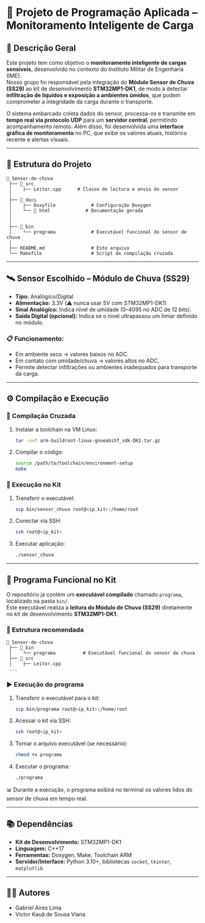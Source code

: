 # 📡 Projeto de Programação Aplicada – Monitoramento Inteligente de Carga

## 📌 Descrição Geral
Este projeto tem como objetivo o **monitoramento inteligente de cargas sensíveis**, desenvolvido no contexto do Instituto Militar de Engenharia (IME).  
Nosso grupo foi responsável pela integração do **Módulo Sensor de Chuva (SS29)** ao kit de desenvolvimento **STM32MP1-DK1**, de modo a detectar **infiltração de líquidos e exposição a ambientes úmidos**, que podem comprometer a integridade da carga durante o transporte.

O sistema embarcado coleta dados do sensor, processa-os e transmite em **tempo real via protocolo UDP** para um **servidor central**, permitindo acompanhamento remoto. Além disso, foi desenvolvida uma **interface gráfica de monitoramento** no PC, que exibe os valores atuais, histórico recente e alertas visuais.

---

## 🔧 Estrutura do Projeto

```
📂 Sensor-de-chuva
 ├── 📂 src
 │    ├── Leitor.cpp      # Classe de leitura e envio do sensor
 │
 ├── 📂 docs
 │    ├── Doxyfile             # Configuração Doxygen
 │    └── 📂 html             # Documentação gerada
 │
 │
 ├── 📂 bin
 │    └── programa             # Executável funcional do sensor de chuva
 │
 ├── README.md                 # Este arquivo
 └── Makefile                  # Script de compilação cruzada
```

---

## 🛰️ Sensor Escolhido – **Módulo de Chuva (SS29)**
- **Tipo:** Analógico/Digital  
- **Alimentação:** 3.3V (⚠️ nunca usar 5V com STM32MP1-DK1)  
- **Sinal Analógico:** Indica nível de umidade (0–4095 no ADC de 12 bits).  
- **Saída Digital (opcional):** Indica se o nível ultrapassou um limiar definido no módulo.  

### 📋 Funcionamento:
- Em ambiente seco → valores baixos no ADC.  
- Em contato com umidade/chuva → valores altos no ADC.  
- Permite detectar infiltrações ou ambientes inadequados para transporte da carga.  

---

## ⚙️ Compilação e Execução

### 🔨 Compilação Cruzada
1. Instalar a toolchain na VM Linux:
   ```bash
   tar -xvf arm-buildroot-linux-gnueabihf_sdk-DK2.tar.gz
   ```
2. Compilar o código:
   ```bash
   source /path/to/toolchain/environment-setup
   make
   ```

### 🚀 Execução no Kit
1. Transferir o executável:
   ```bash
   scp bin/sensor_chuva root@<ip_kit>:/home/root
   ```
2. Conectar via SSH:
   ```bash
   ssh root@<ip_kit>
   ```
3. Executar aplicação:
   ```bash
   ./sensor_chuva
   ```

---

## 🚀 Programa Funcional no Kit

O repositório já contém um **executável compilado** chamado `programa`, localizado na pasta `bin/`.  
Este executável realiza a **leitura do Módulo de Chuva (SS29)** diretamente no kit de desenvolvimento **STM32MP1-DK1**.

### 📂 Estrutura recomendada
```
📂 Sensor-de-chuva
 ├── 📂 bin
 │    └── programa          # Executável funcional do sensor de chuva
 ├── 📂 src
 │    ├── Leitor.cpp
 ...
```

### ▶️ Execução do programa
1. Transferir o executável para o kit:
   ```bash
   scp bin/programa root@<ip_kit>:/home/root
   ```

2. Acessar o kit via SSH:
   ```bash
   ssh root@<ip_kit>
   ```

3. Tornar o arquivo executável (se necessário):
   ```bash
   chmod +x programa
   ```

4. Executar o programa:
   ```bash
   ./programa
   ```

📊 Durante a execução, o programa exibirá no terminal os valores lidos do sensor de chuva em tempo real.

---

## 📚 Dependências
- **Kit de Desenvolvimento:** STM32MP1-DK1  
- **Linguagem:** C++17  
- **Ferramentas:** Doxygen, Make, Toolchain ARM  
- **Servidor/Interface:** Python 3.10+, bibliotecas `socket`, `tkinter`, `matplotlib`  

---

## 👨‍💻 Autores
- Gabriel Aires Lima  
- Victor Kauã de Sousa Viana 


